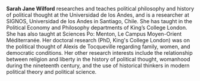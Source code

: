 **Sarah Jane Wilford**
researches and teaches political philosophy and history of political thought at
the Universidad de los Andes, and is a researcher at SIGNOS, Universidad de los
Andes in Santiago, Chile. She has taught in the Political Economy and
Philosophy departments of King’s College London. She has also taught at
Sciences Po: Menton, Le Campus Moyen-Orient Méditerranée. Her doctoral research
(PhD, King's College London) was on the political thought of Alexis de
Tocqueville regarding family, women, and democratic conditions. Her other
research interests include the relationship between religion and liberty in the
history of political thought, womanhood during the nineteenth century, and the
use of historical thinkers in modern political theory and political science.
